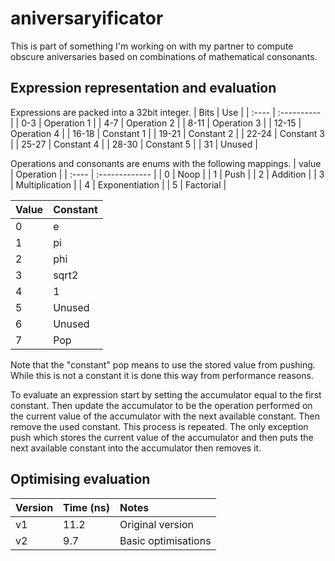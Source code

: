 # aniversaryificator
This is part of something I'm working on with my partner to compute obscure aniversaries based on combinations of mathematical consonants.

## Expression representation and evaluation
Expressions are packed into a 32bit integer.
| Bits  | Use         |
| :---- | :---------- |
| 0-3   | Operation 1 |
| 4-7   | Operation 2 |
| 8-11  | Operation 3 |
| 12-15 | Operation 4 |
| 16-18 | Constant 1  |
| 19-21 | Constant 2  |
| 22-24 | Constant 3  |
| 25-27 | Constant 4  |
| 28-30 | Constant 5  |
| 31    | Unused      |

Operations and consonants are enums with the following mappings.
| value | Operation      |
| :---- | :------------- |
| 0     | Noop           |
| 1     | Push           |
| 2     | Addition       |
| 3     | Multiplication |
| 4     | Exponentiation |
| 5     | Factorial      |

| Value | Constant |
| :---- | :------- |
| 0     | e        |
| 1     | pi       |
| 2     | phi      |
| 3     | sqrt2    |
| 4     | 1        |
| 5     | Unused   |
| 6     | Unused   |
| 7     | Pop      |

Note that the "constant" pop means to use the stored value from pushing. While this is not a constant it is done this way from performance reasons.

To evaluate an expression start by setting the accumulator equal to the first constant. Then update the accumulator to be the operation performed on the current value of the accumulator with the next available constant. Then remove the used constant. This process is repeated. The only exception push which stores the current value of the accumulator and then puts the next available constant into the accumulator then removes it.

## Optimising evaluation
| Version | Time (ns) | Notes               |
| :------ | :-------- | :------------------ |
| v1      | 11.2      | Original version    |
| v2      | 9.7       | Basic optimisations |
